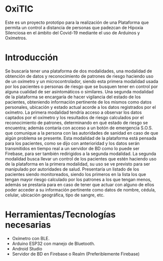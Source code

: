 # OxiTIC
Este es un proyecto prototipo para la realización de una Plataforma que permita un control a distancia de personas que padezcan de Hipoxia Silenciosa en el ámbito del Covid-19 mediante el uso de Arduinos y Oxímetros.

# Introducción
  Se buscaría tener una plataforma de dos modalidades, una modalidad de obtención de datos y reconocimiento de patrones de riesgo haciendo uso de un oxímetro y un microcontrolador, siendo esta primera modalidad usada por los pacientes o personas de riesgo que se busquen tener en control por alguna cualidad de ser asintomáticos o similares. Una segunda modalidad de la plataforma se encargaría de hacer vigilancia del estado de los pacientes, obteniendo información pertinente de los mismos como datos personales, ubicación y estado actual acorde a los datos registrados por el oxímetro.
  La primera modalidad tendría acceso a observar los datos captados por el oxímetro y los resultados de riesgo calculados por el reconocimiento de patrones, determinando en qué estado de riesgo se encuentra; además contaría con acceso a un botón de emergencia S.O.S. que comunique a la persona con las autoridades de sanidad en caso de que algún problema se presente. Esta modalidad de la plataforma está pensada para los pacientes, como se dijo con anterioridad y los datos serán transmitidos en tiempo real a un servidor de BD como lo puede ser Firebase, para ser también redirigidos a la segunda modalidad.
  La segunda modalidad busca llevar un control de los pacientes que estén haciendo uso de la plataforma en la primera modalidad, su uso se ve previsto para ser manipulado por autoridades de salud. Presentaría un listado de los pacientes siendo monitoreados, siendo los primeros en la lista los que tengan mayor riesgo calculado por los patrones a los que tengan menos, además se prestaría para en caso de tener que actuar con alguno de ellos poder acceder a su información pertinente como datos de nombre, cédula, celular, ubicación geográfica, tipo de sangre, etc.

# Herramientas/Tecnologías necesarias
  - Oxímetro con BLE.
  - Arduino ESP32 con manejo de Bluetooth.
  - Android Studio
  - Servidor de BD en Firebase o Realm (Preferiblemente Firebase)
